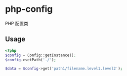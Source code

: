# php-config
PHP 配置类

## Usage

```php
<?php
$config = Config::getInstance();
$config->setPath('./');

$data = $config->get('path1/filename.level1.level2');
```